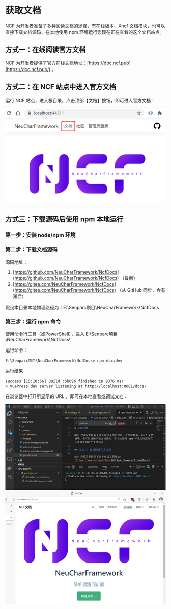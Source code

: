# 获取文档

NCF 为开发者准备了多种阅读文档的途径，有在线版本、Xncf 文档模块，也可以直接下载文档源码，在本地使用 npm 环境运行您现在正在查看的这个文档站点。

## 方式一：在线阅读官方文档

NCF 为开发者提供了官方在线文档地址：[https://doc.ncf.pub](https://doc.ncf.pub/) 。

## 方式二：在 NCF 站点中进入官方文档

运行 NCF 站点，进入根目录，点击顶部【文档】按钮，即可进入官方文档：

<img src="./images/get-docs/01.png" />

## 方式三：下载源码后使用 npm 本地运行

### 第一步：安装 node/npm 环境

### 第二步：下载文档源码

源码地址：

1. [https://github.com/NeuCharFramework/NcfDocs](https://github.com/NeuCharFramework/NcfDocs) （最新）
2. [https://gitee.com/NeuCharFramework/NcfDocs](https://gitee.com/NeuCharFramework/NcfDocs) （从 GitHub 同步，会有滞后）

假设本目录本地物理路径为：E:\Senparc项目\NeuCharFramework\NcfDocs

### 第三步：运行 npm 命令

使用命令行工具（或PowerShell），进入 E:\Senparc项目\NeuCharFramework\NcfDocs\

运行命令：

```
E:\Senparc项目\NeuCharFramework\NcfDocs> npm doc:dev
```

运行结果

```
success [15:10:56] Build c5b69b finished in 9376 ms!
> VuePress dev server listening at http://localhost:8081/docs/
```

在浏览器中打开所显示的 URL ，即可在本地查看或调试文档：

<img src="./images/get-docs/02.png" /><br>
